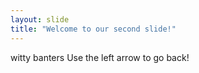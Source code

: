 ```yaml
---
layout: slide
title: "Welcome to our second slide!"
---
```

witty banters
Use the left arrow to go back!
